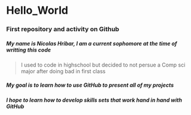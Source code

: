 # Hello_World
### First repository and activity on Github
##### My name is **Nicolas Hribar**, I am a current sophomore at the time of writting this code
>I used to code in highschool but decided to not persue a Comp sci major after doing bad in first class
##### My goal is to learn how to use GitHub to present all of my projects
##### *I hope to learn how to develop skills sets that work hand in hand with GitHub*
